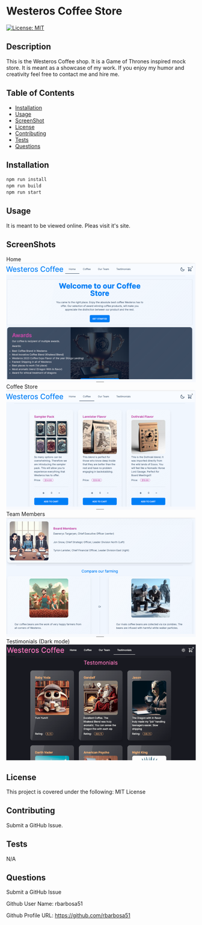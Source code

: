 # Westeros Coffee Store

[![License: MIT](https://img.shields.io/badge/License-MIT-yellow.svg)](https://opensource.org/licenses/MIT)

## Description

This is the Westeros Coffee shop. It is a Game of Thrones inspired mock store. It is meant as a showcase of my work. If you enjoy my humor and creativity feel free to contact me and hire me.

## Table of Contents

- [Installation](#installation)
- [Usage](#usage)
- [ScreenShot](#screenshot)
- [License](#license)
- [Contributing](#contributing)
- [Tests](#tests)
- [Questions](#questions)

## Installation

```bash
npm run install
npm run build
npm run start
```

## Usage

It is meant to be viewed online. Pleas visit it's site.

## ScreenShots

Home
![Home](./assets/1.png)
Coffee Store
![Coffee](./assets/2.png)
Team Members
![Team](./assets/3.png)
Testimonials (Dark mode)
![Testimonials](./assets/4.png)

## License

This project is covered under the following: MIT License

## Contributing

Submit a GitHub Issue.

## Tests

N/A

## Questions

Submit a GitHub Issue

Github User Name: rbarbosa51

Github Profile URL: https://github.com/rbarbosa51
